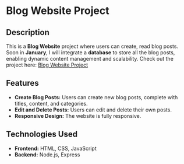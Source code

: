 # Blog Website Project

## Description
This is a **Blog Website** project where users can create, read blog posts.
Soon in **January**, I will integrate a **database** to store all the blog posts, enabling dynamic content management and scalability.
Check out the project here: [Blog Website Project](https://github.com/Rahul-chhajed/blog-website)

## Features
- **Create Blog Posts:** Users can create new blog posts, complete with titles, content, and categories.
- **Edit and Delete Posts:** Users can edit and delete their own posts.
- **Responsive Design:** The website is fully responsive.

## Technologies Used
- **Frontend:** HTML, CSS, JavaScript
- **Backend:** Node.js, Express
